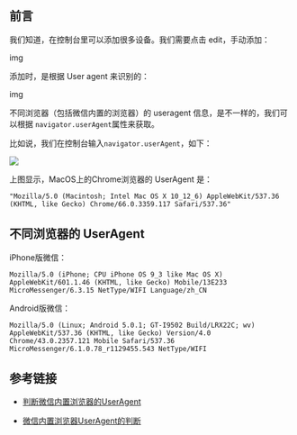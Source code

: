 

## 前言

我们知道，在控制台里可以添加很多设备。我们需要点击 edit，手动添加：

img

添加时，是根据 User agent 来识别的：

img

不同浏览器（包括微信内置的浏览器）的 useragent 信息，是不一样的，我们可以根据 `navigator.userAgent`属性来获取。

比如说，我们在控制台输入`navigator.userAgent`，如下：


![](http://img.smyhvae.com/20180425_1656.png)

上图显示，MacOS上的Chrome浏览器的 UserAgent 是：

```
"Mozilla/5.0 (Macintosh; Intel Mac OS X 10_12_6) AppleWebKit/537.36 (KHTML, like Gecko) Chrome/66.0.3359.117 Safari/537.36"
```


## 不同浏览器的 UserAgent

iPhone版微信：

```
Mozilla/5.0 (iPhone; CPU iPhone OS 9_3 like Mac OS X) AppleWebKit/601.1.46 (KHTML, like Gecko) Mobile/13E233 MicroMessenger/6.3.15 NetType/WIFI Language/zh_CN
```

Android版微信：

```
Mozilla/5.0 (Linux; Android 5.0.1; GT-I9502 Build/LRX22C; wv) AppleWebKit/537.36 (KHTML, like Gecko) Version/4.0 Chrome/43.0.2357.121 Mobile Safari/537.36 MicroMessenger/6.1.0.78_r1129455.543 NetType/WIFI
```


## 参考链接

- [判断微信内置浏览器的UserAgent](http://www.cnblogs.com/7z7chn/p/5370352.html)

- [微信内置浏览器UserAgent的判断](https://gist.github.com/wjp2013/fff34c063cf0cf227d65)



